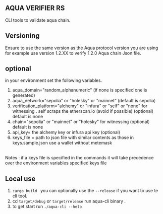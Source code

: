 ## AQUA VERIFIER RS
CLI tools to validate aqua chain.

## Versioning
Ensure to use the same version as the Aqua protocol version you are using for example use version 1.2.XX to verify  1.2.0 Aqua chain Json file.

## optional
in your environment set the following variables.<br/>
  1. aqua_domain="random_alphanumeric" (if none is specified one is generated)<br/>
  2. aqua_network="sepolia" or  "holesky" or "mainnet" (default is sepolia)<br/>
  3. verification_platform="alchemy" or "infura" or  "self" or "none" for witnessing . self scraps the etherscan.io (avoid if possible) (optional) default is none <br/>
  4. chain="sepolia" or "mainnet" or "holesky" for witnessing  (optional) default is none<br/>
  5. api_key=  the alchemy key or infura api key (optional)<br/>
  6. keys_file = path to json file with similar contents as those in keys.sample.json use a wallet without metemask<br/>
<br/>
Notes : if a keys file is specified in the commands it will take precedence over the environment  variables specified keys file

## Local use
1. `cargo build ` you can optionally use the `--release` if you want to use te cli tool.
2. cd `target/debug` or `target/release` run aqua-cli binary .
3. to get start run `./aqua-cli --help`
